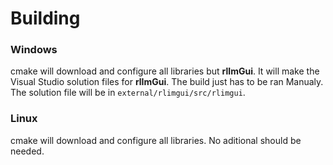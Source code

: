 # Building
### Windows
cmake will download and configure all libraries but **rlImGui**. It will make the Visual Studio solution files for **rlImGui**. The build just has to be ran Manualy. The solution file will be in `external/rlimgui/src/rlimgui`.

### Linux
cmake will download and configure all libraries. No aditional should be needed.
